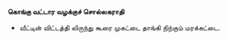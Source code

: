 **கொங்கு வட்டார வழக்குச் சொல்லகராதி**
- வீட்டின் விட்டத்தி லிருந்து கூரை முகட்டை தாங்கி நிற்கும் மரக்கட்டை.

